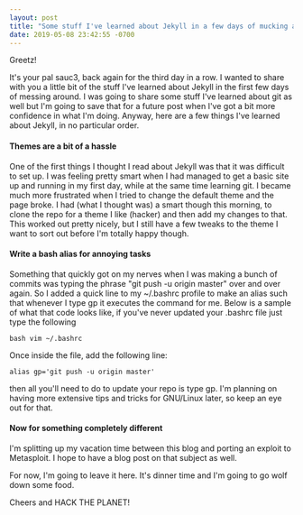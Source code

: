 ```yaml
---
layout: post
title: "Some stuff I've learned about Jekyll in a few days of mucking around"
date: 2019-05-08 23:42:55 -0700
---
```


Greetz!

It's your pal sauc3, back again for the third day in a row. I wanted to share with you a little bit of the stuff I've learned about Jekyll in the first few days of messing around. I was going to share some stuff I've learned about git as well but I'm going to save that for a future post when I've got a bit more confidence in what I'm doing. Anyway, here are a few things I've learned about Jekyll, in no particular order.


#### Themes are a bit of a hassle

One of the first things I thought I read about Jekyll was that it was difficult to set up. I was feeling pretty smart when I had managed to get a basic site up and running in my first day, while at the same time learning git. I became much more frustrated when I tried to change the default theme and the page broke. I had (what I thought was) a smart though this morning, to clone the repo for a theme I like (hacker) and then add my changes to that. This worked out pretty nicely, but I still have a few tweaks to the theme I want to sort out before I'm totally happy though.

#### Write a bash alias for annoying tasks

Something that quickly got on my nerves when I was making a bunch of commits was typing the phrase "git push -u origin master" over and over again. So I added a quick line to my ~/.bashrc profile to make an alias such that whenever I type gp it executes the command for me. Below is a sample of what that code looks like, if you've never updated your .bashrc file just type the following

`bash
vim ~/.bashrc`

Once inside the file, add the following line:

`alias gp='git push -u origin master'`

then all you'll need to do to update your repo is type gp. I'm planning on having more extensive tips and tricks for GNU/Linux later, so keep an eye out for that.

#### Now for something completely different

I'm splitting up my vacation time between this blog and porting an exploit to Metasploit. I hope to have a blog post on that subject as well.

For now, I'm going to leave it here. It's dinner time and I'm going to go wolf down some food.

Cheers and HACK THE PLANET!
